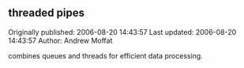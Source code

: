 ## threaded pipes

Originally published: 2006-08-20 14:43:57
Last updated: 2006-08-20 14:43:57
Author: Andrew Moffat

combines queues and threads for efficient data processing.